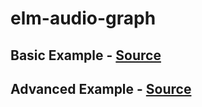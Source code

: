 # elm-audio-graph


## Basic Example - [Source](/examples/Basic.elm)


## Advanced Example - [Source](/examples/Advanced.elm)
